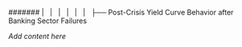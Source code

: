 ####### |   |   |   |   |   |   ├── Post-Crisis Yield Curve Behavior after Banking Sector Failures

*Add content here*